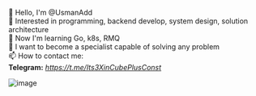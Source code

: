 👋 Hello, I'm @UsmanAdd <br>
👀 Interested in programming, backend develop, system design, solution architecture <br>
🌱 Now I'm learning Go, k8s, RMQ <br>
💞️ I want to become a specialist capable of solving any problem <br>
📫 How to contact me: <br>
**Telegram:** *https://t.me/Its3XinCubePlusConst <br>*

![image](https://user-images.githubusercontent.com/34717949/207824006-321ee625-f8cd-4b9a-b8f0-142bed87d226.png) 

<!---
UsmanAdd/UsmanAdd is a ✨ special ✨ repository because its `README.md` (this file) appears on your GitHub profile.
You can click the Preview link to take a look at your changes.
--->

